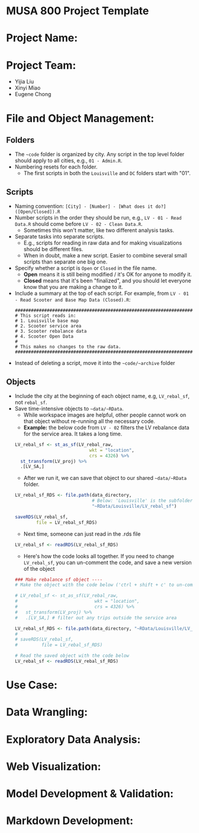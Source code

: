 # MUSA 800 Project Template

# Project Name:


# Project Team:

* Yijia Liu
* Xinyi Miao
* Eugene Chong

# File and Object Management:

## Folders

* The `~code` folder is organized by city. Any script in the top level folder should apply to all cities, e.g., `01 - Admin.R`.
* Numbering resets for each folder.
  * The first scripts in both the `Louisville` and `DC` folders start with "01".

## Scripts

* Naming convention: `[City] - [Number] - [What does it do?] ([Open/Closed]).R`
* Number scripts in the order they should be run, e.g., `LV - 01 - Read Data.R` should come before `LV - 02 - Clean Data.R`.
  * Sometimes this won't matter, like two different analysis tasks.
* Separate tasks into separate scripts.
  * E.g., scripts for reading in raw data and for making visualizations should be different files.
  * When in doubt, make a new script. Easier to combine several small scripts than separate one big one.
* Specify whether a script is `Open` or `Closed` in the file name. 
  * **Open** means it is still being modified / it's OK for anyone to modify it.
  * **Closed** means that it's been "finalized", and you should let everyone know that you are making a change to it.
* Include a summary at the top of each script.  For example, from `LV - 01 - Read Scooter and Base Map Data (Closed).R`:
  ```
  ##########################################################################
  # This script reads in:
  # 1. Louisville base map
  # 2. Scooter service area
  # 3. Scooter rebalance data
  # 4. Scooter Open Data
  #
  # This makes no changes to the raw data.
  ##########################################################################
  ```
* Instead of deleting a script, move it into the `~code/~archive` folder

## Objects

* Include the city at the beginning of each object name, e.g, `LV_rebal_sf`, not `rebal_sf`.
* Save time-intensive objects to `~data/~RData`.
  * While workspace images are helpful, other people cannot work on that object without re-running all the necessary code.
  * **Example:** the below code from `LV - 02` filters the LV rebalance data for the service area. It takes a long time.
  ```r
  LV_rebal_sf <- st_as_sf(LV_rebal_raw,
                              wkt = "location",
                              crs = 4326) %>%
    st_transform(LV_proj) %>%
    .[LV_SA,]
  ```
  * After we run it, we can save that object to our shared `~data/~RData` folder.
  ```r
  LV_rebal_sf_RDS <- file.path(data_directory, 
                               # Below: 'Louisville' is the subfolder. 'LV_rebal_sf' is the object you're saving
                               "~RData/Louisville/LV_rebal_sf") 
  
  saveRDS(LV_rebal_sf,
          file = LV_rebal_sf_RDS)
  ```
  * Next time, someone can just read in the .rds file
  ```r
  LV_rebal_sf <- readRDS(LV_rebal_sf_RDS)
  ```
  * Here's how the code looks all together. If you need to change `LV_rebal_sf`, you can un-comment the code, and save a new version of the object
  ```r
  ### Make rebalance sf object ----
  # Make the object with the code below ('ctrl + shift + c' to un-comment multiple lines at once)
  
  # LV_rebal_sf <- st_as_sf(LV_rebal_raw,
  #                             wkt = "location",
  #                             crs = 4326) %>% 
  #   st_transform(LV_proj) %>% 
  #   .[LV_SA,] # filter out any trips outside the service area
  
  LV_rebal_sf_RDS <- file.path(data_directory, "~RData/Louisville/LV_rebal_sf")
  # 
  # saveRDS(LV_rebal_sf,
  #         file = LV_rebal_sf_RDS)
  
  # Read the saved object with the code below
  LV_rebal_sf <- readRDS(LV_rebal_sf_RDS)
  ```

# Use Case:

# Data Wrangling:

# Exploratory Data Analysis:

# Web Visualization:

# Model Development & Validation:

# Markdown Development: